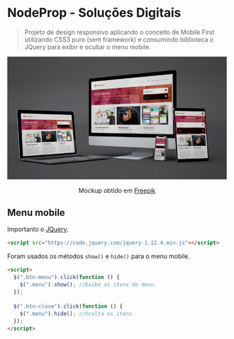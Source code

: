 # NodeProp - Soluções Digitais

> Projeto de design responsivo aplicando o conceito de Mobile First utilizando CSS3 puro (sem framework) e consumindo biblioteca o JQuery para exibir e ocultar o menu mobile.

<p align="center">
  <img src="img/mockup.PNG" alt="Telas responsivas"/>
</p>

<p align="center"> <!-- Não funciona no escopo acima, por isso tem seu próprio  -->
  Mockup obtido em <a href="https://br.freepik.com/">Freepik</a>
</p>

## Menu mobile

Importanto o [JQuery](https://code.jquery.com/).
```html
<script src="https://code.jquery.com/jquery-1.12.4.min.js"></script>
```

Foram usados os métodos `show()` e `hide()` para o menu mobile.
```html
<script>
  $(".btn-menu").click(function () {
    $(".menu").show(); //Exibe os itens do menu.
  });
  
  $(".btn-close").click(function () {
    $(".menu").hide(); //Oculta os itens.
  });
</script>
```
